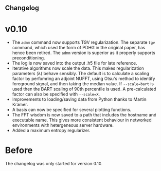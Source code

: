 ## Changelog

# v0.10

- The `admm` command now supports TGV regularization. The separate `tgv` command, which used the form of PDHG in the original paper, has hence been retired. The `admm` version is superior as it properly supports preconditioning.
- The log is now saved into the output .h5 file for late reference.
- Iterative algorithms now scale the data. This makes regularization parameters (λ) behave sensibly. The default is to calculate a scaling factor by perfomring an adjoint NUFFT, using Otsu's method to identify foreground signal, and then taking the median value. If `--scale=bart` is used then the BART scaling of 90th percentile is used. A pre-calculated factor can also be specified with `--scale=X`.
- Improvements to loading/saving data from Python thanks to Martin Krämer.
- A basis can now be specified for several plotting functions.
- The FFT wisdom is now saved to a path that includes the hostname and executable name. This gives more consistent behaviour in networked environments with hetergeneous server hardware.
- Added a maximum entropy regularizer.

# Before

The changelog was only started for version 0.10.